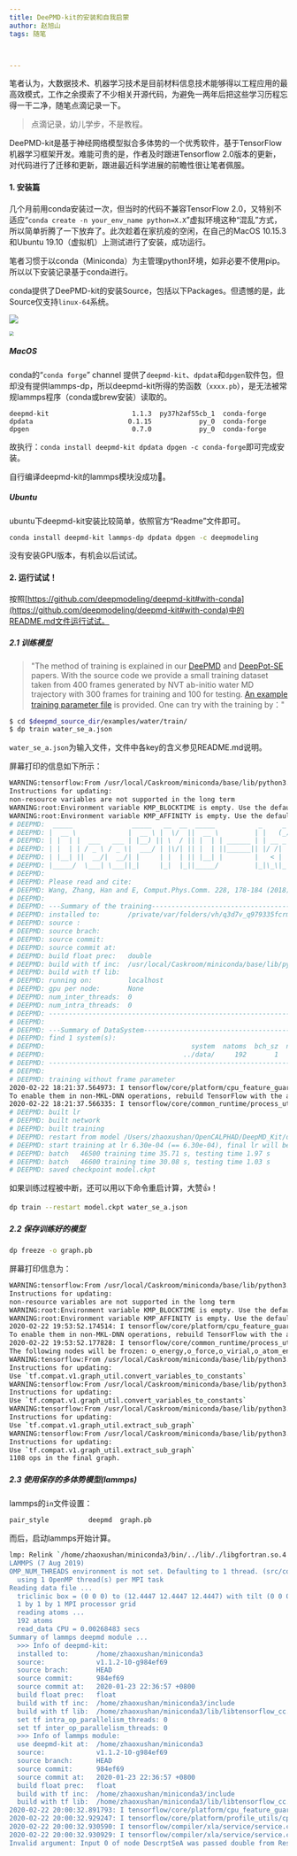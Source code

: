 ```yaml
---
title: DeePMD-kit的安装和自我启蒙
author: 赵旭山
tags: 随笔



---
```


笔者认为，大数据技术、机器学习技术是目前材料信息技术能够得以工程应用的最高效模式，工作之余摸索了不少相关开源代码，为避免一两年后把这些学习历程忘得一干二净，随笔点滴记录一下。

> 点滴记录，幼儿学步，不是教程。

DeePMD-kit是基于神经网络模型拟合多体势的一个优秀软件，基于TensorFlow机器学习框架开发。难能可贵的是，作者及时跟进Tensorflow 2.0版本的更新，对代码进行了迁移和更新，跟进最近科学进展的前瞻性很让笔者佩服。

#### 1. 安装篇

几个月前用conda安装过一次，但当时的代码不兼容TensorFlow 2.0，又特别不适应“`conda create -n your_env_name python=X.X`”虚拟环境这种“混乱”方式，所以简单折腾了一下放弃了。此次趁着在家抗疫的空闲，在自己的MacOS 10.15.3和Ubuntu 19.10（虚拟机）上测试进行了安装，成功运行。

笔者习惯于以conda（Miniconda）为主管理python环境，如非必要不使用pip。所以以下安装记录基于conda进行。

conda提供了DeePMD-kit的安装Source，包括以下Packages。但遗憾的是，此Source仅支持`linux-64`系统。

![](/assets/images/condaDeepmodelingSource202002221313.png)

<img src="/assets/images/deepmdOnlySupportLinux202002221318.png" style="zoom:50%;" />

##### **MacOS**

conda的“`conda forge`” channel 提供了`deepmd-kit`、`dpdata`和`dpgen`软件包，但却没有提供lammps-dp，所以deepmd-kit所得的势函数（`xxxx.pb`），是无法被常规lammps程序（conda或brew安装）读取的。

```
deepmd-kit                     1.1.3  py37h2af55cb_1  conda-forge
dpdata                        0.1.15            py_0  conda-forge
dpgen                          0.7.0            py_0  conda-forge
```

故执行：`conda install deepmd-kit dpdata dpgen -c conda-forge`即可完成安装。

自行编译deepmd-kit的lammps模块没成功🥵。

##### Ubuntu

ubuntu下deepmd-kit安装比较简单，依照官方“Readme”文件即可。

```bash
conda install deepmd-kit lammps-dp dpdata dpgen -c deepmodeling
```

没有安装GPU版本，有机会以后试试。

#### 2. 运行试试！

按照[https://github.com/deepmodeling/deepmd-kit#with-conda](https://github.com/deepmodeling/deepmd-kit#with-conda)中的README.md文件运行试试。

##### 2.1 训练模型

> "The method of training is explained in our [DeePMD](https://journals.aps.org/prl/abstract/10.1103/PhysRevLett.120.143001) and [DeepPot-SE](https://arxiv.org/abs/1805.09003) papers. With the source code we provide a small training dataset taken  from 400 frames generated by NVT ab-initio water MD trajectory with 300  frames for training and 100 for testing. [An example training parameter file](https://github.com/deepmodeling/deepmd-kit/blob/master/examples/water/train/water_se_a.json) is provided. One can try with the training by："

```bash
$ cd $deepmd_source_dir/examples/water/train/
$ dp train water_se_a.json
```

`water_se_a.json`为输入文件，文件中各key的含义参见README.md说明。

屏幕打印的信息如下所示：

```bash
WARNING:tensorflow:From /usr/local/Caskroom/miniconda/base/lib/python3.7/site-packages/tensorflow_core/python/compat/v2_compat.py:65: disable_resource_variables (from tensorflow.python.ops.variable_scope) is deprecated and will be removed in a future version.
Instructions for updating:
non-resource variables are not supported in the long term
WARNING:root:Environment variable KMP_BLOCKTIME is empty. Use the default value 0
WARNING:root:Environment variable KMP_AFFINITY is empty. Use the default value granularity=fine,verbose,compact,1,0
# DEEPMD:  _____               _____   __  __  _____           _     _  _   
# DEEPMD: |  __ \             |  __ \ |  \/  ||  __ \         | |   (_)| |  
# DEEPMD: | |  | |  ___   ___ | |__) || \  / || |  | | ______ | | __ _ | |_ 
# DEEPMD: | |  | | / _ \ / _ \|  ___/ | |\/| || |  | ||______|| |/ /| || __|
# DEEPMD: | |__| ||  __/|  __/| |     | |  | || |__| |        |   < | || |_ 
# DEEPMD: |_____/  \___| \___||_|     |_|  |_||_____/         |_|\_\|_| \__|
# DEEPMD: 
# DEEPMD: Please read and cite:
# DEEPMD: Wang, Zhang, Han and E, Comput.Phys.Comm. 228, 178-184 (2018)
# DEEPMD: 
# DEEPMD: ---Summary of the training---------------------------------------
# DEEPMD: installed to:       /private/var/folders/vh/q3d7v_q979335fcrm08vzq080000gn/T/pip-install-97l0h97e/deepmd-kit/_skbuild/macosx-10.15-x86_64-3.7/cmake-install
# DEEPMD: source :            
# DEEPMD: source brach:       
# DEEPMD: source commit:      
# DEEPMD: source commit at:   
# DEEPMD: build float prec:   double
# DEEPMD: build with tf inc:  /usr/local/Caskroom/miniconda/base/lib/python3.7/site-packages/tensorflow_core/include
# DEEPMD: build with tf lib:  
# DEEPMD: running on:         localhost
# DEEPMD: gpu per node:       None
# DEEPMD: num_inter_threads:  0
# DEEPMD: num_intra_threads:  0
# DEEPMD: -----------------------------------------------------------------
# DEEPMD: 
# DEEPMD: ---Summary of DataSystem-----------------------------------------
# DEEPMD: find 1 system(s):
# DEEPMD:                                     system  natoms  bch_sz  n_bch
# DEEPMD:                                   ../data/     192       1    300
# DEEPMD: -----------------------------------------------------------------
# DEEPMD: 
# DEEPMD: training without frame parameter
2020-02-22 18:21:37.564973: I tensorflow/core/platform/cpu_feature_guard.cc:145] This TensorFlow binary is optimized with Intel(R) MKL-DNN to use the following CPU instructions in performance critical operations:  SSE4.1 SSE4.2 AVX AVX2 FMA
To enable them in non-MKL-DNN operations, rebuild TensorFlow with the appropriate compiler flags.
2020-02-22 18:21:37.566335: I tensorflow/core/common_runtime/process_util.cc:115] Creating new thread pool with default inter op setting: 8. Tune using inter_op_parallelism_threads for best performance.
# DEEPMD: built lr
# DEEPMD: built network
# DEEPMD: built training
# DEEPMD: restart from model /Users/zhaoxushan/OpenCALPHAD/DeepMD_Kit/deepmd-kit/examples/water/train/model.ckpt
# DEEPMD: start training at lr 6.30e-04 (== 6.30e-04), final lr will be 3.58e-04
# DEEPMD: batch   46500 training time 35.71 s, testing time 1.97 s
# DEEPMD: batch   46600 training time 30.08 s, testing time 1.03 s
# DEEPMD: saved checkpoint model.ckpt
```

如果训练过程被中断，还可以用以下命令重启计算，大赞👍！

```bash
dp train --restart model.ckpt water_se_a.json
```

##### 2.2 保存训练好的模型

```bash
dp freeze -o graph.pb
```

屏幕打印信息为：

```bash
WARNING:tensorflow:From /usr/local/Caskroom/miniconda/base/lib/python3.7/site-packages/tensorflow_core/python/compat/v2_compat.py:65: disable_resource_variables (from tensorflow.python.ops.variable_scope) is deprecated and will be removed in a future version.
Instructions for updating:
non-resource variables are not supported in the long term
WARNING:root:Environment variable KMP_BLOCKTIME is empty. Use the default value 0
WARNING:root:Environment variable KMP_AFFINITY is empty. Use the default value granularity=fine,verbose,compact,1,0
2020-02-22 19:53:52.174514: I tensorflow/core/platform/cpu_feature_guard.cc:145] This TensorFlow binary is optimized with Intel(R) MKL-DNN to use the following CPU instructions in performance critical operations:  SSE4.1 SSE4.2 AVX AVX2 FMA
To enable them in non-MKL-DNN operations, rebuild TensorFlow with the appropriate compiler flags.
2020-02-22 19:53:52.177828: I tensorflow/core/common_runtime/process_util.cc:115] Creating new thread pool with default inter op setting: 8. Tune using inter_op_parallelism_threads for best performance.
The following nodes will be frozen: o_energy,o_force,o_virial,o_atom_energy,o_atom_virial,descrpt_attr/rcut,descrpt_attr/ntypes,fitting_attr/dfparam,fitting_attr/daparam,model_attr/tmap,model_attr/model_type
WARNING:tensorflow:From /usr/local/Caskroom/miniconda/base/lib/python3.7/site-packages/deepmd/freeze.py:91: convert_variables_to_constants (from tensorflow.python.framework.graph_util_impl) is deprecated and will be removed in a future version.
Instructions for updating:
Use `tf.compat.v1.graph_util.convert_variables_to_constants`
WARNING:tensorflow:From /usr/local/Caskroom/miniconda/base/lib/python3.7/site-packages/deepmd/freeze.py:91: convert_variables_to_constants (from tensorflow.python.framework.graph_util_impl) is deprecated and will be removed in a future version.
Instructions for updating:
Use `tf.compat.v1.graph_util.convert_variables_to_constants`
WARNING:tensorflow:From /usr/local/Caskroom/miniconda/base/lib/python3.7/site-packages/tensorflow_core/python/framework/graph_util_impl.py:275: extract_sub_graph (from tensorflow.python.framework.graph_util_impl) is deprecated and will be removed in a future version.
Instructions for updating:
Use `tf.compat.v1.graph_util.extract_sub_graph`
WARNING:tensorflow:From /usr/local/Caskroom/miniconda/base/lib/python3.7/site-packages/tensorflow_core/python/framework/graph_util_impl.py:275: extract_sub_graph (from tensorflow.python.framework.graph_util_impl) is deprecated and will be removed in a future version.
Instructions for updating:
Use `tf.compat.v1.graph_util.extract_sub_graph`
1108 ops in the final graph.
```



##### 2.3 使用保存的多体势模型(lammps)

lammps的`in`文件设置：

```bash
pair_style			deepmd	graph.pb
```

而后，启动lammps开始计算。

```bash
lmp: Relink `/home/zhaoxushan/miniconda3/bin/../lib/./libgfortran.so.4' with `/lib/x86_64-linux-gnu/librt.so.1' for IFUNC symbol `clock_gettime'
LAMMPS (7 Aug 2019)
OMP_NUM_THREADS environment is not set. Defaulting to 1 thread. (src/comm.cpp:93)
  using 1 OpenMP thread(s) per MPI task
Reading data file ...
  triclinic box = (0 0 0) to (12.4447 12.4447 12.4447) with tilt (0 0 0)
  1 by 1 by 1 MPI processor grid
  reading atoms ...
  192 atoms
  read_data CPU = 0.00268483 secs
Summary of lammps deepmd module ...
  >>> Info of deepmd-kit:
  installed to:       /home/zhaoxushan/miniconda3
  source:             v1.1.2-10-g984ef69
  source brach:       HEAD
  source commit:      984ef69
  source commit at:   2020-01-23 22:36:57 +0800
  build float prec:   float
  build with tf inc:  /home/zhaoxushan/miniconda3/include
  build with tf lib:  /home/zhaoxushan/miniconda3/lib/libtensorflow_cc.so;/home/zhaoxushan/miniconda3/lib/libtensorflow_framework.so
  set tf intra_op_parallelism_threads: 0
  set tf inter_op_parallelism_threads: 0
  >>> Info of lammps module:
  use deepmd-kit at:  /home/zhaoxushan/miniconda3
  source:             v1.1.2-10-g984ef69
  source branch:      HEAD
  source commit:      984ef69
  source commit at:   2020-01-23 22:36:57 +0800
  build float prec:   float
  build with tf inc:  /home/zhaoxushan/miniconda3/include
  build with tf lib:  /home/zhaoxushan/miniconda3/lib/libtensorflow_cc.so;/home/zhaoxushan/miniconda3/lib/libtensorflow_framework.so
2020-02-22 20:00:32.891793: I tensorflow/core/platform/cpu_feature_guard.cc:142] Your CPU supports instructions that this TensorFlow binary was not compiled to use: SSE4.1 SSE4.2 AVX AVX2 FMA
2020-02-22 20:00:32.929247: I tensorflow/core/platform/profile_utils/cpu_utils.cc:94] CPU Frequency: 2303980000 Hz
2020-02-22 20:00:32.930590: I tensorflow/compiler/xla/service/service.cc:168] XLA service 0x564604199420 executing computations on platform Host. Devices:
2020-02-22 20:00:32.930929: I tensorflow/compiler/xla/service/service.cc:175]   StreamExecutor device (0): Host, Default Version
Invalid argument: Input 0 of node DescrptSeA was passed double from Reshape_2:0 incompatible with expected float.
```



